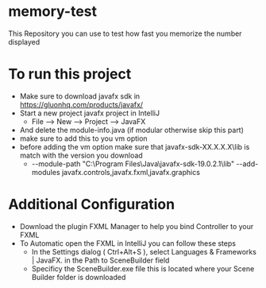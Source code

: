 # memory-test
This Repository you can use to test how fast you memorize the number displayed

# To run this project 
  - Make sure to download javafx sdk in https://gluonhq.com/products/javafx/
  - Start a new project javafx project in IntelliJ 
    - File --> New --> Project --> JavaFX
  - And delete the module-info.java (if modular otherwise skip this part)
  - make sure to add this to you vm option 
  - before adding the vm  option make sure that javafx-sdk-XX.X.X.X\lib is match with the version you download
    - --module-path "C:\Program Files\Java\javafx-sdk-19.0.2.1\lib" --add-modules javafx.controls,javafx.fxml,javafx.graphics

# Additional Configuration
  - Download the plugin FXML Manager to help you bind Controller to your FXML 
  - To Automatic open the FXML in IntelliJ you can follow these steps
    - In the Settings dialog ( Ctrl+Alt+S ), select Languages & Frameworks | JavaFX. in the Path to SceneBuilder field 
    - Specificy the SceneBuilder.exe file this is located where your Scene Builder folder is downloaded
